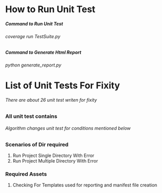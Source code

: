 # How to Run Unit Test
#####  Command to Run Unit Test
###### coverage run TestSuite.py

#####  Command to Generate Html Report
###### python generate_report.py

# List of Unit Tests For Fixity
###### There are about 26 unit test writen for fixity

### All unit test contains 
###### Algorithm changes unit test for conditions mentioned below

### Scenarios of Dir required
 1. Run Project Single Directory With Error
 2. Run Project Multiple Directory With Error

### Required Assets
 1. Checking For Templates used for reporting and manifest file creation